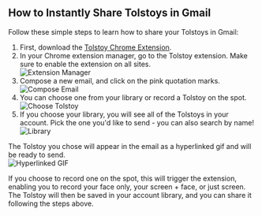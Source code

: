 ## How to Instantly Share Tolstoys in Gmail

Follow these simple steps to learn how to share your Tolstoys in Gmail:

1. First, download the [Tolstoy Chrome Extension](https://chrome.google.com/webstore/detail/tolstoy/lddobacmfjhpmcdapikgehklfonmnoeg?hl=en).
2. In your Chrome extension manager, go to the Tolstoy extension. Make sure to enable the extension on all sites.  
   ![Extension Manager](https://downloads.intercomcdn.com/i/o/460974202/9ace16a5a5b7dde8e9d62c84/image.png)
3. Compose a new email, and click on the pink quotation marks.  
   ![Compose Email](https://github.com/user-attachments/assets/6bbd7b84-b617-447c-a980-f07e04ef50a0)
4. You can choose one from your library or record a Tolstoy on the spot.  
   ![Choose Tolstoy](https://github.com/user-attachments/assets/2e9b891f-e5c0-4412-befc-a3885bdba7a8)
5. If you choose your library, you will see all of the Tolstoys in your account. Pick the one you'd like to send - you can also search by name!  
   ![Library](https://github.com/user-attachments/assets/16b8a7d2-b210-41b1-9811-ce71fbe765e3)

The Tolstoy you chose will appear in the email as a hyperlinked gif and will be ready to send.  
![Hyperlinked GIF](https://github.com/user-attachments/assets/b167cb97-3b46-41ed-a1f9-2888facf9faa)

If you choose to record one on the spot, this will trigger the extension, enabling you to record your face only, your screen + face, or just screen. The Tolstoy will then be saved in your account library, and you can share it following the steps above.

